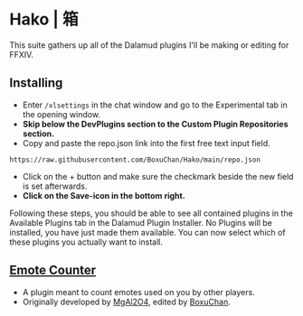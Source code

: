 # Hako | 箱

This suite gathers up all of the Dalamud plugins I'll be making or editing for FFXIV.

## Installing
- Enter `/xlsettings` in the chat window and go to the Experimental tab in the opening window.
- **Skip below the DevPlugins section to the Custom Plugin Repositories section.**
- Copy and paste the repo.json link into the first free text input field.
```
https://raw.githubusercontent.com/BoxuChan/Hako/main/repo.json
```
- Click on the + button and make sure the checkmark beside the new field is set afterwards.
- **Click on the Save-icon in the bottom right.**

Following these steps, you should be able to see all contained plugins in the Available Plugins tab in the Dalamud Plugin Installer.
No Plugins will be installed, you have just made them available. You can now select which of these plugins you actually want to install.

## [Emote Counter](https://github.com/BoxuChan/EmoteCounter)
- A plugin meant to count emotes used on you by other players. 
- Originally developed by [MgAl2O4](https://github.com/MgAl2O4), edited by [BoxuChan](https://github.com/BoxuChan). 